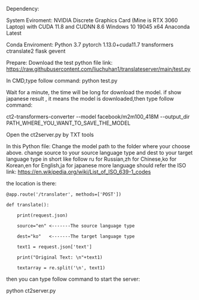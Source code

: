 Dependency:

System Eviroment:
NVIDIA Discrete Graphics Card (Mine is RTX 3060 Laptop) with CUDA 11.8 and CUDNN 8.6
Windows 10 19045 x64
Anaconda Latest

Conda Enviroment:
Python 3.7
pytorch 1.13.0+cuda11.7
transformers
ctranslate2
flask
gevent

Prepare:
Download the test python file link: https://raw.githubusercontent.com/liuchuhan1/translateserver/main/test.py

In CMD,type follow command:
python test.py

Wait for a minute, the time will be long for download the model.
if show japanese result , it means the model is downloaded,then type follow command:

ct2-transformers-converter --model facebook/m2m100_418M --output_dir PATH_WHERE_YOU_WANT_TO_SAVE_THE_MODEL


Open the ct2server.py by TXT tools

In this Python file:
Change the model path to the folder where your choose above.
change source to your source language type and dest to your target language type in short like follow
ru for Russian,zh for Chinese,ko for Korean,en for English,ja for japanese
more language should refer the ISO link: https://en.wikipedia.org/wiki/List_of_ISO_639-1_codes

the location is there:

    @app.route('/translater', methods=['POST'])

    def translate():
    
        print(request.json)
        
        source="en" <-------The source language type
        
        dest="ko"   <-------The target language type
        
        text1 = request.json['text']
        
        print("Original Text: \n"+text1)
        
        textarray = re.split('\n', text1)



then you can type follow command to start the server:

python ct2server.py

